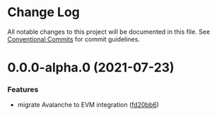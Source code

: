 # Change Log

All notable changes to this project will be documented in this file.
See [Conventional Commits](https://conventionalcommits.org) for commit guidelines.

# 0.0.0-alpha.0 (2021-07-23)


### Features

* migrate Avalanche to EVM integration ([fd20bb6](https://github.com/KYVENetwork/kyve/tree/master/integrations/evm/commit/fd20bb654d22ce4971259bad8df95f41aad6a210))
